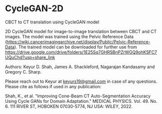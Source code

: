 # CycleGAN-2D
CBCT to CT translation using CycleGAN model

2D CycleGAN model for image-to-image translation between CBCT and CT images. The model was trained using the Pelvic Reference Data (https://wiki.cancerimagingarchive.net/display/Public/Pelvic-Reference-Data). The trained model can be downloaded for further use from https://drive.google.com/drive/folders/1E25Sq7GHRSBnPZrWGQ9ohKSFC7UQuChd?usp=share_link

Authors: Keyur D. Shah, James A. Shackleford, Nagarajan Kandasamy and Gregory C. Sharp.

Please reach out to Keyur at keyurs19@gmail.com in case of any questions.
Please cite as follows if used in any publication:

Shah, K., et al. "Improving Cone-Beam CT Auto-Segmentation Accuracy Using Cycle GANs for Domain Adaptation." MEDICAL PHYSICS. Vol. 49. No. 6. 111 RIVER ST, HOBOKEN 07030-5774, NJ USA: WILEY, 2022.
